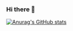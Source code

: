 ### Hi there 👋

[![Anurag's GitHub stats](https://github-readme-stats.vercel.app/api?username=brunosilva5)](https://github.com/anuraghazra/github-readme-stats)

<!--
**brunosilva5/brunosilva5** is a ✨ _special_ ✨ repository because its `README.md` (this file) appears on your GitHub profile.

Here are some ideas to get you started:

- 🔭 I’m currently working on ...
- 🌱 I’m currently learning ...
- 👯 I’m looking to collaborate on ...
- 🤔 I’m looking for help with ...
- 💬 Ask me about ...
- 📫 How to reach me: ...
- 😄 Pronouns: ...
- ⚡ Fun fact: ...
-->

